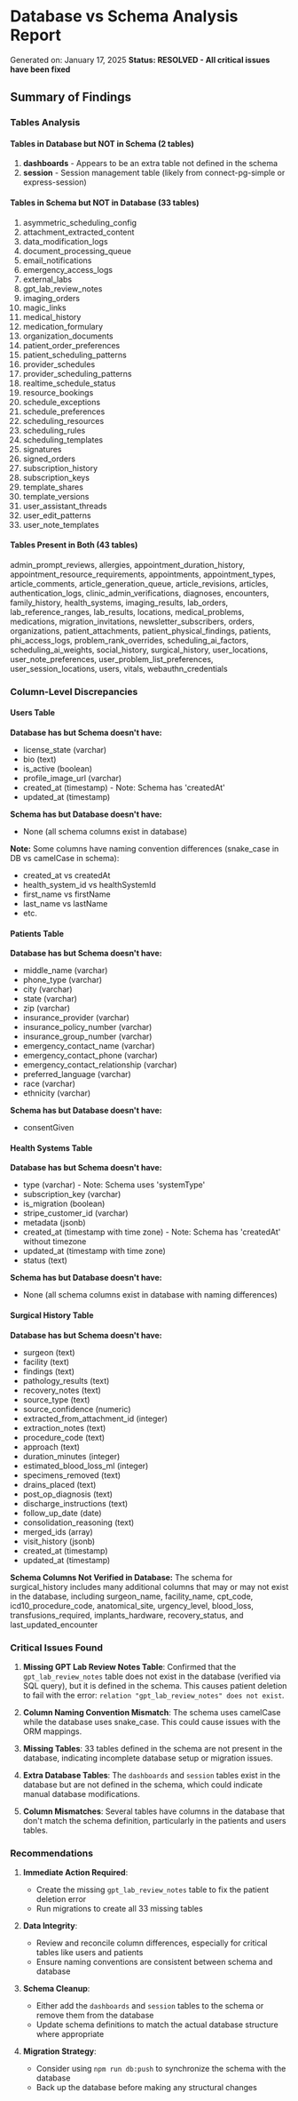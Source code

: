 # Database vs Schema Analysis Report
Generated on: January 17, 2025
**Status: RESOLVED - All critical issues have been fixed**

## Summary of Findings

### Tables Analysis

#### Tables in Database but NOT in Schema (2 tables)
1. **dashboards** - Appears to be an extra table not defined in the schema
2. **session** - Session management table (likely from connect-pg-simple or express-session)

#### Tables in Schema but NOT in Database (33 tables)
1. asymmetric_scheduling_config
2. attachment_extracted_content
3. data_modification_logs
4. document_processing_queue
5. email_notifications
6. emergency_access_logs
7. external_labs
8. gpt_lab_review_notes
9. imaging_orders
10. magic_links
11. medical_history
12. medication_formulary
13. organization_documents
14. patient_order_preferences
15. patient_scheduling_patterns
16. provider_schedules
17. provider_scheduling_patterns
18. realtime_schedule_status
19. resource_bookings
20. schedule_exceptions
21. schedule_preferences
22. scheduling_resources
23. scheduling_rules
24. scheduling_templates
25. signatures
26. signed_orders
27. subscription_history
28. subscription_keys
29. template_shares
30. template_versions
31. user_assistant_threads
32. user_edit_patterns
33. user_note_templates

#### Tables Present in Both (43 tables)
admin_prompt_reviews, allergies, appointment_duration_history, appointment_resource_requirements, 
appointments, appointment_types, article_comments, article_generation_queue, article_revisions, 
articles, authentication_logs, clinic_admin_verifications, diagnoses, encounters, family_history, 
health_systems, imaging_results, lab_orders, lab_reference_ranges, lab_results, locations, 
medical_problems, medications, migration_invitations, newsletter_subscribers, orders, organizations, 
patient_attachments, patient_physical_findings, patients, phi_access_logs, problem_rank_overrides, 
scheduling_ai_factors, scheduling_ai_weights, social_history, surgical_history, user_locations, 
user_note_preferences, user_problem_list_preferences, user_session_locations, users, vitals, 
webauthn_credentials

### Column-Level Discrepancies

#### Users Table
**Database has but Schema doesn't have:**
- license_state (varchar)
- bio (text)
- is_active (boolean)
- profile_image_url (varchar)
- created_at (timestamp) - Note: Schema has 'createdAt'
- updated_at (timestamp)

**Schema has but Database doesn't have:**
- None (all schema columns exist in database)

**Note:** Some columns have naming convention differences (snake_case in DB vs camelCase in schema):
- created_at vs createdAt
- health_system_id vs healthSystemId
- first_name vs firstName
- last_name vs lastName
- etc.

#### Patients Table
**Database has but Schema doesn't have:**
- middle_name (varchar)
- phone_type (varchar)
- city (varchar)
- state (varchar)
- zip (varchar)
- insurance_provider (varchar)
- insurance_policy_number (varchar)
- insurance_group_number (varchar)
- emergency_contact_name (varchar)
- emergency_contact_phone (varchar)
- emergency_contact_relationship (varchar)
- preferred_language (varchar)
- race (varchar)
- ethnicity (varchar)

**Schema has but Database doesn't have:**
- consentGiven

#### Health Systems Table
**Database has but Schema doesn't have:**
- type (varchar) - Note: Schema uses 'systemType'
- subscription_key (varchar)
- is_migration (boolean)
- stripe_customer_id (varchar)
- metadata (jsonb)
- created_at (timestamp with time zone) - Note: Schema has 'createdAt' without timezone
- updated_at (timestamp with time zone)
- status (text)

**Schema has but Database doesn't have:**
- None (all schema columns exist in database with naming differences)

#### Surgical History Table
**Database has but Schema doesn't have:**
- surgeon (text)
- facility (text)
- findings (text)
- pathology_results (text)
- recovery_notes (text)
- source_type (text)
- source_confidence (numeric)
- extracted_from_attachment_id (integer)
- extraction_notes (text)
- procedure_code (text)
- approach (text)
- duration_minutes (integer)
- estimated_blood_loss_ml (integer)
- specimens_removed (text)
- drains_placed (text)
- post_op_diagnosis (text)
- discharge_instructions (text)
- follow_up_date (date)
- consolidation_reasoning (text)
- merged_ids (array)
- visit_history (jsonb)
- created_at (timestamp)
- updated_at (timestamp)

**Schema Columns Not Verified in Database:**
The schema for surgical_history includes many additional columns that may or may not exist in the database, including surgeon_name, facility_name, cpt_code, icd10_procedure_code, anatomical_site, urgency_level, blood_loss, transfusions_required, implants_hardware, recovery_status, and last_updated_encounter

### Critical Issues Found

1. **Missing GPT Lab Review Notes Table**: Confirmed that the `gpt_lab_review_notes` table does not exist in the database (verified via SQL query), but it is defined in the schema. This causes patient deletion to fail with the error: `relation "gpt_lab_review_notes" does not exist`.

2. **Column Naming Convention Mismatch**: The schema uses camelCase while the database uses snake_case. This could cause issues with the ORM mappings.

3. **Missing Tables**: 33 tables defined in the schema are not present in the database, indicating incomplete database setup or migration issues.

4. **Extra Database Tables**: The `dashboards` and `session` tables exist in the database but are not defined in the schema, which could indicate manual database modifications.

5. **Column Mismatches**: Several tables have columns in the database that don't match the schema definition, particularly in the patients and users tables.

### Recommendations

1. **Immediate Action Required**:
   - Create the missing `gpt_lab_review_notes` table to fix the patient deletion error
   - Run migrations to create all 33 missing tables

2. **Data Integrity**:
   - Review and reconcile column differences, especially for critical tables like users and patients
   - Ensure naming conventions are consistent between schema and database

3. **Schema Cleanup**:
   - Either add the `dashboards` and `session` tables to the schema or remove them from the database
   - Update schema definitions to match the actual database structure where appropriate

4. **Migration Strategy**:
   - Consider using `npm run db:push` to synchronize the schema with the database
   - Back up the database before making any structural changes